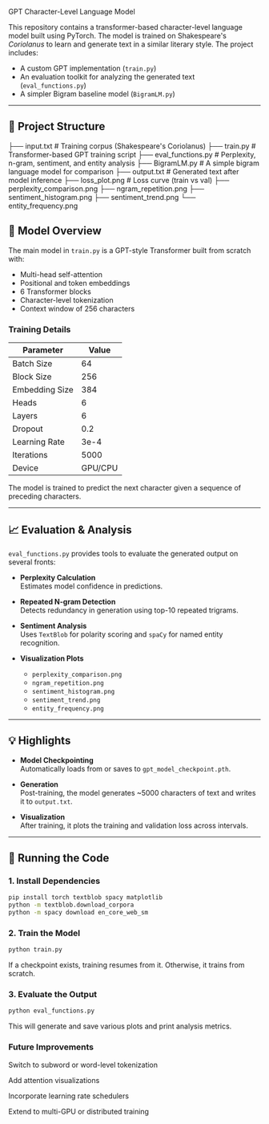 GPT Character-Level Language Model

This repository contains a transformer-based character-level language model built using PyTorch. The model is trained on Shakespeare's *Coriolanus* to learn and generate text in a similar literary style. The project includes:

- A custom GPT implementation (`train.py`)
- An evaluation toolkit for analyzing the generated text (`eval_functions.py`)
- A simpler Bigram baseline model (`BigramLM.py`)

---

## 📂 Project Structure
├── input.txt # Training corpus (Shakespeare's Coriolanus) ├── train.py # Transformer-based GPT training script ├── eval_functions.py # Perplexity, n-gram, sentiment, and entity analysis ├── BigramLM.py # A simple bigram language model for comparison ├── output.txt # Generated text after model inference ├── loss_plot.png # Loss curve (train vs val) ├── perplexity_comparison.png ├── ngram_repetition.png ├── sentiment_histogram.png ├── sentiment_trend.png └── entity_frequency.png

## 🚀 Model Overview

The main model in `train.py` is a GPT-style Transformer built from scratch with:

- Multi-head self-attention
- Positional and token embeddings
- 6 Transformer blocks
- Character-level tokenization
- Context window of 256 characters

### Training Details

| Parameter         | Value     |
|------------------|-----------|
| Batch Size       | 64        |
| Block Size       | 256       |
| Embedding Size   | 384       |
| Heads            | 6         |
| Layers           | 6         |
| Dropout          | 0.2       |
| Learning Rate    | 3e-4      |
| Iterations       | 5000      |
| Device           | GPU/CPU   |

The model is trained to predict the next character given a sequence of preceding characters.

---

## 📈 Evaluation & Analysis

`eval_functions.py` provides tools to evaluate the generated output on several fronts:

- **Perplexity Calculation**  
  Estimates model confidence in predictions.

- **Repeated N-gram Detection**  
  Detects redundancy in generation using top-10 repeated trigrams.

- **Sentiment Analysis**  
  Uses `TextBlob` for polarity scoring and `spaCy` for named entity recognition.

- **Visualization Plots**
  - `perplexity_comparison.png`
  - `ngram_repetition.png`
  - `sentiment_histogram.png`
  - `sentiment_trend.png`
  - `entity_frequency.png`

---

## 💡 Highlights

- **Model Checkpointing**  
  Automatically loads from or saves to `gpt_model_checkpoint.pth`.

- **Generation**  
  Post-training, the model generates ~5000 characters of text and writes it to `output.txt`.

- **Visualization**  
  After training, it plots the training and validation loss across intervals.

---

## 🧪 Running the Code

### 1. Install Dependencies

```bash
pip install torch textblob spacy matplotlib
python -m textblob.download_corpora
python -m spacy download en_core_web_sm
```

### 2. Train the Model

```bash
python train.py
```
If a checkpoint exists, training resumes from it. Otherwise, it trains from scratch.

### 3. Evaluate the Output

```bash
python eval_functions.py
```
This will generate and save various plots and print analysis metrics.


### Future Improvements
Switch to subword or word-level tokenization

Add attention visualizations

Incorporate learning rate schedulers

Extend to multi-GPU or distributed training